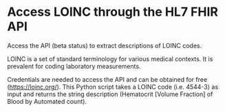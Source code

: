 # Access LOINC through the HL7 FHIR API
Access the API (beta status) to extract descriptions of LOINC codes.

LOINC is a set of standard terminology for various medical contexts. It is prevalent for coding laboratory measurements. 

Credentials are needed to access the API and can be obtained for free (https://loinc.org/).
This Python script takes a LOINC code (i.e. 4544-3) as input and returns the string description (Hematocrit [Volume Fraction] of Blood by Automated count).
